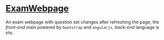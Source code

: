 # [ExamWebpage](http://exam.davidmusk.win/EnterTest/index.html)
An exam webpage with question set changes after refreshing the page, the *front-end* main powered by `bootstrap` and `angularjs`, *back-end* language is `php`. 
